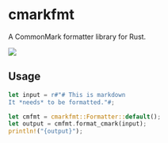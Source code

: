 # cmarkfmt

A CommonMark formatter library for Rust.

[![](https://img.shields.io/crates/v/cmarkfmt.svg)](https://crates.io/crates/cmarkfmt)

## Usage

```rust
let input = r#"# This is markdown
It *needs* to be formatted."#;

let cmfmt = cmarkfmt::Formatter::default();
let output = cmfmt.format_cmark(input);
println!("{output}");
```
